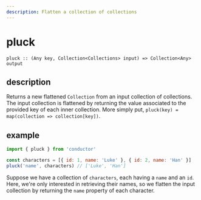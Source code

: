 ```yaml
---
description: Flatten a collection of collections
---
```


# pluck

`pluck :: (Any key, Collection<Collections> input) => Collection<Any> output`

## description

Returns a new flattened `Collection` from an input collection of collections. The input collection is flattened by returning the value associated to the provided key of each inner collection. More simply put, `pluck(key) = map(collection => collection[key])`.

## example

```javascript
import { pluck } from 'conductor'

const characters = [{ id: 1, name: 'Luke' }, { id: 2, name: 'Han' }]
pluck('name', characters) // ['Luke', 'Han']
```

Suppose we have a collection of `characters`, each having a `name` and an `id`. Here, we're only interested in retrieving their names, so we flatten the input collection by returning the `name` property of each character.
